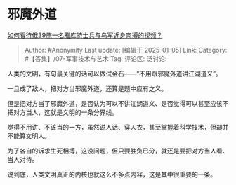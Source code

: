 # 邪魔外道
[如何看待俄39旅一名雅库特士兵与乌军近身肉搏的视频？](https://www.zhihu.com/question/8652144101/answer/71789290912)

> Author: #Anonymity
> Last update: [编辑于 2025-01-05]
> Link:
> Category: #【答集】/07-军事技术与艺术 
> Tag: 
> 评论区:
> 泛讨论:

人类的文明，有句最关键的话可以做试金石——“不用跟邪魔外道讲江湖道义”。

一旦成了敌人，把对方当邪魔外道，还算是题中应有之义。

但是把对方当了邪魔外道，是否认为可以不讲江湖道义、是否觉得可以甚至应该不把对方当人，这就是文明的一条分界线。

觉得不用讲、不该当的一方，虽然说人话、穿人衣，甚至掌握着科学技术，但却并不能算文明人。

为了各自的诉求生死相搏，这没问题，但只要胜负已分，就还是要把对方当人看、当人对待。

说到底，人类文明真正的内核也就这么不多点内容，这是其中很重要的一条。
